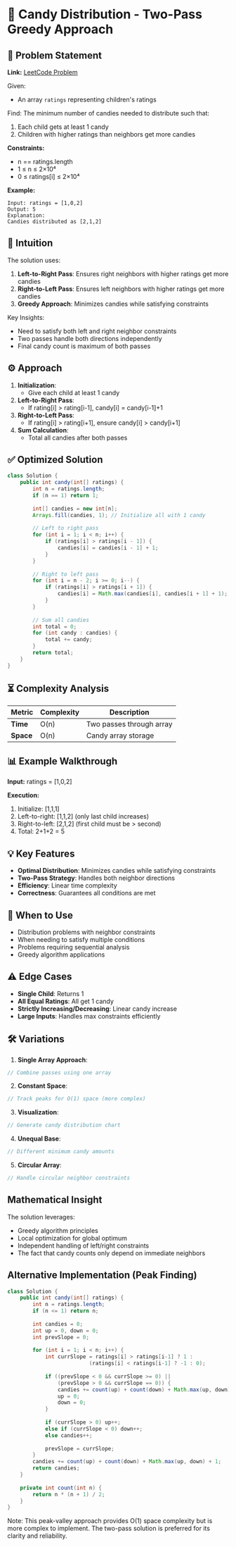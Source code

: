 # 🍭 Candy Distribution - Two-Pass Greedy Approach

## 📜 Problem Statement
**Link:** [LeetCode Problem](https://leetcode.com/problems/candy/description/?envType=daily-question&envId=2025-06-02)

Given:
- An array `ratings` representing children's ratings

Find:
The minimum number of candies needed to distribute such that:
1. Each child gets at least 1 candy
2. Children with higher ratings than neighbors get more candies

**Constraints:**
- n == ratings.length
- 1 ≤ n ≤ 2×10⁴
- 0 ≤ ratings[i] ≤ 2×10⁴

**Example:**
```text
Input: ratings = [1,0,2]
Output: 5
Explanation: 
Candies distributed as [2,1,2]
```

## 🧠 Intuition
The solution uses:
1. **Left-to-Right Pass**: Ensures right neighbors with higher ratings get more candies
2. **Right-to-Left Pass**: Ensures left neighbors with higher ratings get more candies
3. **Greedy Approach**: Minimizes candies while satisfying constraints

Key Insights:
- Need to satisfy both left and right neighbor constraints
- Two passes handle both directions independently
- Final candy count is maximum of both passes

## ⚙️ Approach
1. **Initialization**:
   - Give each child at least 1 candy
2. **Left-to-Right Pass**:
   - If rating[i] > rating[i-1], candy[i] = candy[i-1]+1
3. **Right-to-Left Pass**:
   - If rating[i] > rating[i+1], ensure candy[i] > candy[i+1]
4. **Sum Calculation**:
   - Total all candies after both passes

## ✅ Optimized Solution
```java
class Solution {
    public int candy(int[] ratings) {
        int n = ratings.length;
        if (n == 1) return 1;
        
        int[] candies = new int[n];
        Arrays.fill(candies, 1); // Initialize all with 1 candy
        
        // Left to right pass
        for (int i = 1; i < n; i++) {
            if (ratings[i] > ratings[i - 1]) {
                candies[i] = candies[i - 1] + 1;
            }
        }
        
        // Right to left pass
        for (int i = n - 2; i >= 0; i--) {
            if (ratings[i] > ratings[i + 1]) {
                candies[i] = Math.max(candies[i], candies[i + 1] + 1);
            }
        }
        
        // Sum all candies
        int total = 0;
        for (int candy : candies) {
            total += candy;
        }
        return total;
    }
}
```

## ⏳ Complexity Analysis
| Metric          | Complexity | Description |
|-----------------|------------|-------------|
| **Time**        | O(n)       | Two passes through array |
| **Space**       | O(n)       | Candy array storage |

## 📊 Example Walkthrough
**Input:** ratings = [1,0,2]

**Execution:**
1. Initialize: [1,1,1]
2. Left-to-right: [1,1,2] (only last child increases)
3. Right-to-left: [2,1,2] (first child must be > second)
4. Total: 2+1+2 = 5

## 💡 Key Features
- **Optimal Distribution**: Minimizes candies while satisfying constraints
- **Two-Pass Strategy**: Handles both neighbor directions
- **Efficiency**: Linear time complexity
- **Correctness**: Guarantees all conditions are met

## 🚀 When to Use
- Distribution problems with neighbor constraints
- When needing to satisfy multiple conditions
- Problems requiring sequential analysis
- Greedy algorithm applications

## ⚠️ Edge Cases
- **Single Child**: Returns 1
- **All Equal Ratings**: All get 1 candy
- **Strictly Increasing/Decreasing**: Linear candy increase
- **Large Inputs**: Handles max constraints efficiently

## 🛠 Variations
1. **Single Array Approach**:
```java
// Combine passes using one array
```

2. **Constant Space**:
```java
// Track peaks for O(1) space (more complex)
```

3. **Visualization**:
```java
// Generate candy distribution chart
```

4. **Unequal Base**:
```java
// Different minimum candy amounts
```

5. **Circular Array**:
```java
// Handle circular neighbor constraints
```

## Mathematical Insight
The solution leverages:
- Greedy algorithm principles
- Local optimization for global optimum
- Independent handling of left/right constraints
- The fact that candy counts only depend on immediate neighbors

## Alternative Implementation (Peak Finding)
```java
class Solution {
    public int candy(int[] ratings) {
        int n = ratings.length;
        if (n <= 1) return n;
        
        int candies = 0;
        int up = 0, down = 0;
        int prevSlope = 0;
        
        for (int i = 1; i < n; i++) {
            int currSlope = ratings[i] > ratings[i-1] ? 1 : 
                          (ratings[i] < ratings[i-1] ? -1 : 0);
            
            if ((prevSlope < 0 && currSlope >= 0) || 
                (prevSlope > 0 && currSlope == 0)) {
                candies += count(up) + count(down) + Math.max(up, down);
                up = 0;
                down = 0;
            }
            
            if (currSlope > 0) up++;
            else if (currSlope < 0) down++;
            else candies++;
            
            prevSlope = currSlope;
        }
        candies += count(up) + count(down) + Math.max(up, down) + 1;
        return candies;
    }
    
    private int count(int n) {
        return n * (n + 1) / 2;
    }
}
```
Note: This peak-valley approach provides O(1) space complexity but is more complex to implement. The two-pass solution is preferred for its clarity and reliability.
